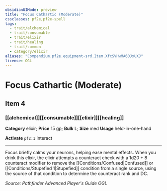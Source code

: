 ```yaml
---
obsidianUIMode: preview
title: "Focus Cathartic (Moderate)"
cssclasses: pf2e,pf2e-spell
tags:
  - trait/alchemical
  - trait/consumable
  - trait/elixir
  - trait/healing
  - trait/common
  - category/elixir
aliases: "Compendium.pf2e.equipment-srd.Item.XfcSVHwMA60JxUXJ"
license: OGL
---
```

# Focus Cathartic (Moderate)
## Item 4
### [[alchemical]][[consumable]][[elixir]][[healing]]

**Category** elixir; 
**Price** 15 gp; 
**Bulk** L; **Size** med
**Usage** held-in-one-hand

**Activate** `pf2:1` Interact

* * *

Focus briefly calms your neurons, helping ease mental effects. When you drink this elixir, the elixir attempts a counteract check with a 1d20 + 8 counteract modifier to remove the [[Conditions/Confused|Confused]] or [[Conditions/Stupefied 1|Stupefied]] condition from a single source, using the source of that condition to determine the counteract rank and DC.

*Source: Pathfinder Advanced Player's Guide*
*OGL*